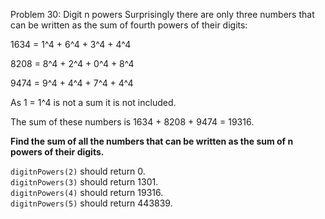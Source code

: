Problem 30: Digit n powers
Surprisingly there are only three numbers that can be written as the sum of fourth powers of their digits:

1634 = 1^4 + 6^4 + 3^4 + 4^4

8208 = 8^4 + 2^4 + 0^4 + 8^4

9474 = 9^4 + 4^4 + 7^4 + 4^4

As 1 = 1^4 is not a sum it is not included.

The sum of these numbers is 1634 + 8208 + 9474 = 19316.

**Find the sum of all the numbers that can be written as the sum of n powers of their digits.**

`digitnPowers(2)` should return 0.  
`digitnPowers(3)` should return 1301.  
`digitnPowers(4)` should return 19316.  
`digitnPowers(5)` should return 443839.  